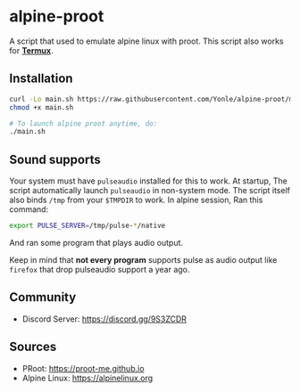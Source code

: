 # alpine-proot 
A script that used to emulate alpine linux with proot. This script also works for **__[Termux](https://termux.org)__**.

## Installation
```sh
curl -Lo main.sh https://raw.githubusercontent.com/Yonle/alpine-proot/master/main.sh
chmod +x main.sh 

# To launch alpine proot anytime, do:
./main.sh
```

## Sound supports
Your system must have `pulseaudio` installed for this to work. At startup, The script automatically launch `pulseaudio` in non-system mode. 
The script itself also binds `/tmp` from your `$TMPDIR` to work. In alpine session, Ran this command:
```sh
export PULSE_SERVER=/tmp/pulse-*/native
```
And ran some program that plays audio output.

Keep in mind that **__not every program__** supports pulse as audio output like `firefox` that drop pulseaudio support a year ago.

## Community
- Discord Server: https://discord.gg/9S3ZCDR

## Sources
- PRoot: https://proot-me.github.io
- Alpine Linux: https://alpinelinux.org
